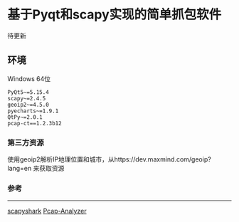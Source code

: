 # 基于Pyqt和scapy实现的简单抓包软件
待更新

## 环境
Windows 64位
```
PyQt5~=5.15.4
scapy~=2.4.5
geoip2~=4.5.0
pyecharts~=1.9.1
QtPy~=2.0.1
pcap-ct==1.2.3b12
```
### 第三方资源
使用geoip2解析IP地理位置和城市，从https://dev.maxmind.com/geoip?lang=en 来获取资源
### 参考
***
[scapyshark](https://github.com/bannsec/scapyshark)
[Pcap-Analyzer](https://github.com/HatBoy/Pcap-Analyzer)
